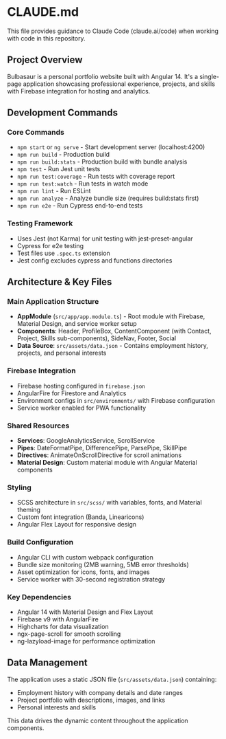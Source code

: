 # CLAUDE.md

This file provides guidance to Claude Code (claude.ai/code) when working with code in this repository.

## Project Overview

Bulbasaur is a personal portfolio website built with Angular 14. It's a single-page application showcasing professional experience, projects, and skills with Firebase integration for hosting and analytics.

## Development Commands

### Core Commands
- `npm start` or `ng serve` - Start development server (localhost:4200)
- `npm run build` - Production build
- `npm run build:stats` - Production build with bundle analysis
- `npm test` - Run Jest unit tests
- `npm run test:coverage` - Run tests with coverage report
- `npm run test:watch` - Run tests in watch mode
- `npm run lint` - Run ESLint
- `npm run analyze` - Analyze bundle size (requires build:stats first)
- `npm run e2e` - Run Cypress end-to-end tests

### Testing Framework
- Uses Jest (not Karma) for unit testing with jest-preset-angular
- Cypress for e2e testing
- Test files use `.spec.ts` extension
- Jest config excludes cypress and functions directories

## Architecture & Key Files

### Main Application Structure
- **AppModule** (`src/app/app.module.ts`) - Root module with Firebase, Material Design, and service worker setup
- **Components**: Header, ProfileBox, ContentComponent (with Contact, Project, Skills sub-components), SideNav, Footer, Social
- **Data Source**: `src/assets/data.json` - Contains employment history, projects, and personal interests

### Firebase Integration
- Firebase hosting configured in `firebase.json`
- AngularFire for Firestore and Analytics
- Environment configs in `src/environments/` with Firebase configuration
- Service worker enabled for PWA functionality

### Shared Resources
- **Services**: GoogleAnalyticsService, ScrollService
- **Pipes**: DateFormatPipe, DifferencePipe, ParsePipe, SkillPipe
- **Directives**: AnimateOnScrollDirective for scroll animations
- **Material Design**: Custom material module with Angular Material components

### Styling
- SCSS architecture in `src/scss/` with variables, fonts, and Material theming
- Custom font integration (Banda, Linearicons)
- Angular Flex Layout for responsive design

### Build Configuration
- Angular CLI with custom webpack configuration
- Bundle size monitoring (2MB warning, 5MB error thresholds)
- Asset optimization for icons, fonts, and images
- Service worker with 30-second registration strategy

### Key Dependencies
- Angular 14 with Material Design and Flex Layout
- Firebase v9 with AngularFire
- Highcharts for data visualization
- ngx-page-scroll for smooth scrolling
- ng-lazyload-image for performance optimization

## Data Management

The application uses a static JSON file (`src/assets/data.json`) containing:
- Employment history with company details and date ranges
- Project portfolio with descriptions, images, and links
- Personal interests and skills

This data drives the dynamic content throughout the application components.